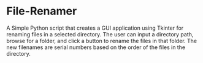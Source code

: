 # File-Renamer
A Simple Python script that creates a GUI application using Tkinter for renaming files in a selected directory. The user can input a directory path, browse for a folder, and click a button to rename the files in that folder. The new filenames are serial numbers based on the order of the files in the directory.
